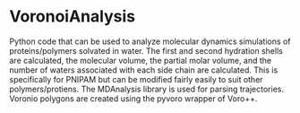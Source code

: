 # VoronoiAnalysis
Python code that can be used to analyze molecular dynamics simulations of proteins/polymers solvated in water. The first and second hydration shells are calculated, the molecular volume, the partial molar volume, and the number of waters associated with each side chain are calculated. This is specifically for PNIPAM but can be modified fairly easily to suit other polymers/protiens. The MDAnalysis library is used for parsing trajectories. Voronio polygons are created using the pyvoro wrapper of Voro++.

